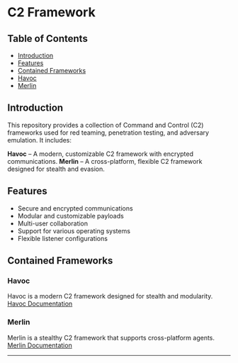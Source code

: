 # C2 Framework

## Table of Contents

- [Introduction](#introduction)
- [Features](#features)
- [Contained Frameworks](#contained-frameworks)
- [Havoc](#havoc)
- [Merlin](#merlin)

## Introduction
This repository provides a collection of Command and Control (C2) frameworks used for red teaming, penetration testing, and adversary emulation. It includes:

**Havoc** – A modern, customizable C2 framework with encrypted communications.
**Merlin** – A cross-platform, flexible C2 framework designed for stealth and evasion.

## Features

- Secure and encrypted communications
- Modular and customizable payloads
- Multi-user collaboration
- Support for various operating systems
- Flexible listener configurations

## Contained Frameworks

### Havoc
Havoc is a modern C2 framework designed for stealth and modularity.
[Havoc Documentation]()

### Merlin
Merlin is a stealthy C2 framework that supports cross-platform agents.
[Merlin Documentation]()

---
